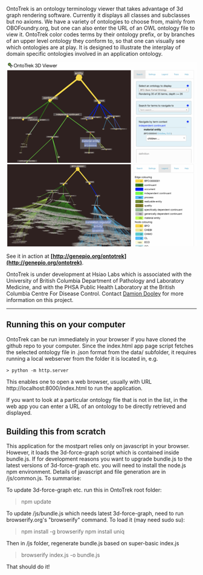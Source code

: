 OntoTrek is an ontology terminology viewer that takes advantage of 3d graph rendering software. Currently it displays all classes and subclasses but no axioms. We have a variety of ontologies to choose from, mainly from OBOFoundry.org, but one can also enter the URL of an OWL ontology file to view it.  OntoTrek color codes terms by their ontology prefix, or by branches of an upper level ontology they conform to, so that one can visually see which ontologies are at play. It is designed to illustrate the interplay of domain specific ontologies involved in an application ontology.

<img src="docs/images/bfo.png"/>

<img src="docs/images/bfo_eco.png"/>

See it in action at **[http://genepio.org/ontotrek](http://genepio.org/ontotrek)**.

OntoTrek is under development at Hsiao Labs which is associated with the University of British Columbia Department of Pathology and Laboratory Medicine, and with the PHSA Public Health Laboratory at the British Columbia Centre For Disease Control. Contact [Damion Dooley](mailto:damion.dooley@bccdc.ca) for more information on this project.

<hr />

## Running this on your computer

OntoTrek can be run immediately in your browser if you have cloned the github repo to your computer.  Since the index.html app page script fetches the selected ontology file in .json format from the data/ subfolder, it requires running a local webserver from the folder it is located in, e.g. 
    
    > python -m http.server

This enables one to open a web browser, usually with URL http://localhost:8000/index.html to run the application.

If you want to look at a particular ontology file that is not in the list, in the web app you can enter a URL of an ontology to be directly retrieved and displayed.

## Building this from scratch

This application for the mostpart relies only on javascript in your browser.  However, it loads the 3d-force-graph script which is contained inside bundle.js.  If for development reasons you want to upgrade bundle.js to the latest versions of 3d-force-graph etc. you will need to install the node.js npm environment.  Details of javascript and file generation are in /js/common.js. To summarise:

To update 3d-force-graph etc. run this in OntoTrek root folder:
  
  > npm update 

To update /js/bundle.js which needs latest 3d-force-graph, need to run 
  browserify.org's "browserify" command. To load it (may need sudo su):

  > npm install -g browserify
  > npm install uniq 

Then in /js folder, regenerate bundle.js based on super-basic index.js

  > browserify index.js -o bundle.js

That should do it!
